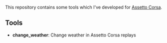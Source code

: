 This repository contains some tools which I've developed for [Assetto
Corsa](http://www.assettocorsa.net/en/).

## Tools

- **change_weather**: Change weather in Assetto Corsa replays
